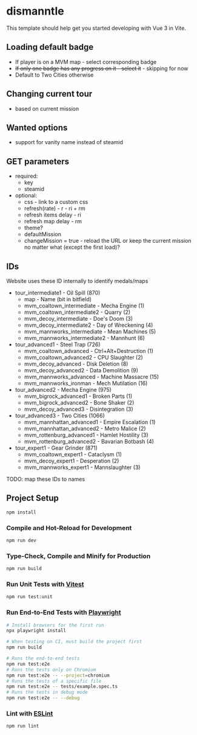 # dismanntle

This template should help get you started developing with Vue 3 in Vite.

## Loading default badge

- If player is on a MVM map - select corresponding badge
- ~~If only one badge has any progress on it - select it~~ - skipping for now
- Default to Two Cities otherwise

## Changing current tour

- based on current mission

## Wanted options

- support for vanity name instead of steamid

## GET parameters

- required:
  - key
  - steamid
- optional:
  - css - link to a custom css
  - refresh(rate) - r - ri + rm
  - refresh items delay - ri
  - refresh map delay - rm
  - theme?
  - defaultMission
  - changeMission = true - reload the URL or keep the current mission no matter what (except the first load)?

## IDs

Website uses these ID internally to identify medals/maps

- tour_intermediate1 - Oil Spill (870)
  - map - Name (bit in bitfield)
  - mvm_coaltown_intermediate - Mecha Engine (1)
  - mvm_coaltown_intermediate2 - Quarry (2)
  - mvm_decoy_intermediate - Doe's Doom (3)
  - mvm_decoy_intermediate2 - Day of Wreckening (4)
  - mvm_mannworks_intermediate - Mean Machines (5)
  - mvm_mannworks_intermediate2 - Mannhunt (6)
- tour_advanced1 - Steel Trap (726)
  - mvm_coaltown_advanced - Ctrl+Alt+Destruction (1)
  - mvm_coaltown_advanced2 - CPU Slaughter (2)
  - mvm_decoy_advanced - Disk Deletion (8)
  - mvm_decoy_advanced2 - Data Demolition (9)
  - mvm_mannworks_advanced - Machine Massacre (15)
  - mvm_mannworks_ironman - Mech Mutilation (16)
- tour_advanced2 - Mecha Engine (975)
  - mvm_bigrock_advanced1 - Broken Parts (1)
  - mvm_bigrock_advanced2 - Bone Shaker (2)
  - mvm_decoy_advanced3 - Disintegration (3)
- tour_advanced3 - Two Cities (1066)
  - mvm_mannhattan_advanced1 - Empire Escalation (1)
  - mvm_mannhattan_advanced2 - Metro Malice (2)
  - mvm_rottenburg_advanced1 - Hamlet Hostility (3)
  - mvm_rottenburg_advanced2 - Bavarian Botbash (4)
- tour_expert1 - Gear Grinder (871)
  - mvm_coaltown_expert1 - Cataclysm (1)
  - mvm_decoy_expert1 - Desperation (2)
  - mvm_mannworks_expert1 - Mannslaughter (3)

TODO: map these IDs to names

## Project Setup

```sh
npm install
```

### Compile and Hot-Reload for Development

```sh
npm run dev
```

### Type-Check, Compile and Minify for Production

```sh
npm run build
```

### Run Unit Tests with [Vitest](https://vitest.dev/)

```sh
npm run test:unit
```

### Run End-to-End Tests with [Playwright](https://playwright.dev)

```sh
# Install browsers for the first run
npx playwright install

# When testing on CI, must build the project first
npm run build

# Runs the end-to-end tests
npm run test:e2e
# Runs the tests only on Chromium
npm run test:e2e -- --project=chromium
# Runs the tests of a specific file
npm run test:e2e -- tests/example.spec.ts
# Runs the tests in debug mode
npm run test:e2e -- --debug
```

### Lint with [ESLint](https://eslint.org/)

```sh
npm run lint
```
